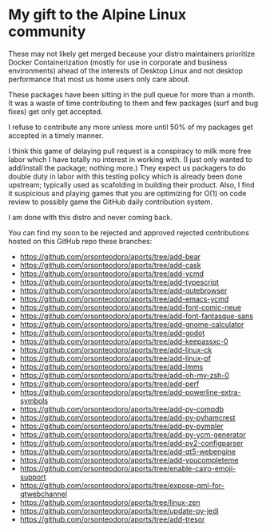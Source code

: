 # My gift to the Alpine Linux community

These may not likely get merged because your distro maintainers prioritize Docker Containerization 
(mostly for use in corporate and business environments) ahead of the interests of Desktop Linux and 
not desktop performance that most us home users only care about.

These packages have been sitting in the pull queue for more than a month.  It was a waste of time 
contributing to them and few packages (surf and bug fixes) get only get accepted.

I refuse to contribute any more unless more until 50% of my packages get accepted in a timely manner.

I think this game of delaying pull request is a conspiracy to milk more free labor which I have totally
no interest in working with.  (I just only wanted to add/install the package; nothing more.)  They 
expect us packagers to do double duty in labor with this testing policy which is already been done 
upstream; typically used as scafolding in building their product.  Also, I find it suspicious and 
playing games that you are optimizing for O(1) on code review to possibly game the GitHub daily 
contribution system.

I am done with this distro and never coming back.

You can find my soon to be rejected and approved rejected contributions hosted on this GitHub repo these branches:

* https://github.com/orsonteodoro/aports/tree/add-bear
* https://github.com/orsonteodoro/aports/tree/add-cask
* https://github.com/orsonteodoro/aports/tree/add-ycmd
* https://github.com/orsonteodoro/aports/tree/add-typescript
* https://github.com/orsonteodoro/aports/tree/add-qutebrowser
* https://github.com/orsonteodoro/aports/tree/add-emacs-ycmd
* https://github.com/orsonteodoro/aports/tree/add-font-comic-neue
* https://github.com/orsonteodoro/aports/tree/add-font-fantasque-sans
* https://github.com/orsonteodoro/aports/tree/add-gnome-calculator
* https://github.com/orsonteodoro/aports/tree/add-godot
* https://github.com/orsonteodoro/aports/tree/add-keepassxc-0
* https://github.com/orsonteodoro/aports/tree/add-linux-ck
* https://github.com/orsonteodoro/aports/tree/add-linux-pf
* https://github.com/orsonteodoro/aports/tree/add-lmms
* https://github.com/orsonteodoro/aports/tree/add-oh-my-zsh-0
* https://github.com/orsonteodoro/aports/tree/add-perf
* https://github.com/orsonteodoro/aports/tree/add-powerline-extra-symbols
* https://github.com/orsonteodoro/aports/tree/add-py-compdb
* https://github.com/orsonteodoro/aports/tree/add-py-pyhamcrest
* https://github.com/orsonteodoro/aports/tree/add-py-pympler
* https://github.com/orsonteodoro/aports/tree/add-py-ycm-generator
* https://github.com/orsonteodoro/aports/tree/add-py2-configparser
* https://github.com/orsonteodoro/aports/tree/add-qt5-webengine
* https://github.com/orsonteodoro/aports/tree/add-youcompleteme
* https://github.com/orsonteodoro/aports/tree/enable-cairo-emoji-support
* https://github.com/orsonteodoro/aports/tree/expose-qml-for-qtwebchannel
* https://github.com/orsonteodoro/aports/tree/linux-zen
* https://github.com/orsonteodoro/aports/tree/update-py-jedi
* https://github.com/orsonteodoro/aports/tree/add-tresor
